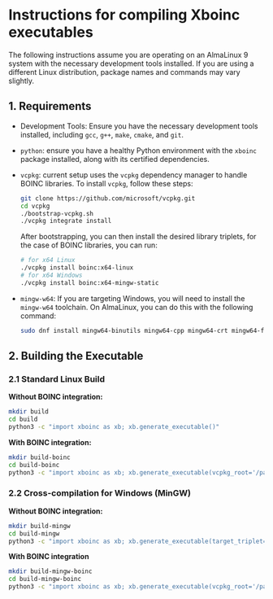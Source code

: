 # Instructions for compiling Xboinc executables

The following instructions assume you are operating on an AlmaLinux 9 system with the necessary development tools installed. If you are using a different Linux distribution, package names and commands may vary slightly.

## 1. Requirements

* Development Tools: Ensure you have the necessary development tools installed, including `gcc`, `g++`, `make`, `cmake`, and `git`.
* `python`: ensure you have a healthy Python environment with the `xboinc` package installed, along with its certified dependencies.
* `vcpkg`: current setup uses the `vcpkg` dependency manager to handle BOINC libraries. To install `vcpkg`, follow these steps:

    ```bash
    git clone https://github.com/microsoft/vcpkg.git
    cd vcpkg
    ./bootstrap-vcpkg.sh
    ./vcpkg integrate install
    ```
    After bootstrapping, you can then install the desired library triplets, for the case of BOINC libraries, you can run:
    ```bash
    # for x64 Linux
    ./vcpkg install boinc:x64-linux
    # for x64 Windows
    ./vcpkg install boinc:x64-mingw-static
    ```
* `mingw-w64`: If you are targeting Windows, you will need to install the `mingw-w64` toolchain. On AlmaLinux, you can do this with the following command:
    ```bash
    sudo dnf install mingw64-binutils mingw64-cpp mingw64-crt mingw64-filesystem mingw64-gcc mingw64-gcc-c++ mingw64-headers mingw64-libgcc mingw64-winpthreads mingw64-winpthreads-static
    ```

## 2. Building the Executable

### 2.1 Standard Linux Build

**Without BOINC integration:**
```bash
mkdir build
cd build
python3 -c "import xboinc as xb; xb.generate_executable()"
```

**With BOINC integration:**
```bash
mkdir build-boinc
cd build-boinc
python3 -c "import xboinc as xb; xb.generate_executable(vcpkg_root='/path/to/vcpkg')"
```

### 2.2 Cross-compilation for Windows (MinGW)

**Without BOINC integration:**
```bash
mkdir build-mingw
cd build-mingw
python3 -c "import xboinc as xb; xb.generate_executable(target_triplet='x64-mingw-static')"
```

**With BOINC integration**
```bash
mkdir build-mingw-boinc
cd build-mingw-boinc
python3 -c "import xboinc as xb; xb.generate_executable(vcpkg_root='/path/to/vcpkg', target_triplet='x64-mingw-static')"
```